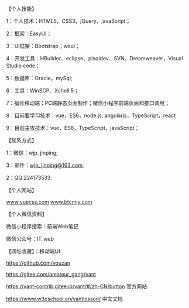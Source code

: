 【个人技能】

1：个人技术：HTML5，CSS3，jQuery，javaScript；

2：框架：EasyUI；

3：UI框架：Bootstrap；weui；

4：开发工具：HBuilder、eclipse、plsqldev、SVN、Dreamweaver，Visual Studio code；

5：数据库：Oracle，mySql;

6：工具：WinSCP、Xshell 5；

7：擅长移动端；PC端静态页面制作；微信小程序前端页面和接口调用；

8：目前要学习技术：vue，ES6，node.js, angularjs，TypeScript，react

9：目前主攻技术：vue，ES6，TypeScript，javaScript；





【联系方式】 

1：微信：wjp_jinping;

3：邮件：wjp_jinping@163.com;

2：QQ:224173533






【个人网站】

www.vuecss.com www.btcmiy.com









【个人微信资料】

微信小程序搜索：前端Web笔记

微信公众号：IT_web




【网址收藏】：移动端UI

https://github.com/youzan

https://gitee.com/amateur_gang/vant

https://vant-contrib.gitee.io/vant/#/zh-CN/button 官方网站

https://www.w3cschool.cn/vantlesson/ 中文文档
